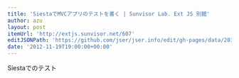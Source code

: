 ```yaml
---
title: 'SiestaでMVCアプリのテストを書く | Sunvisor Lab. Ext JS 別館'
author: azu
layout: post
itemUrl: 'http://extjs.sunvisor.net/607'
editJSONPath: 'https://github.com/jser/jser.info/edit/gh-pages/data/2012/11/index.json'
date: '2012-11-19T19:00:00+00:00'
---
```

Siestaでのテスト
